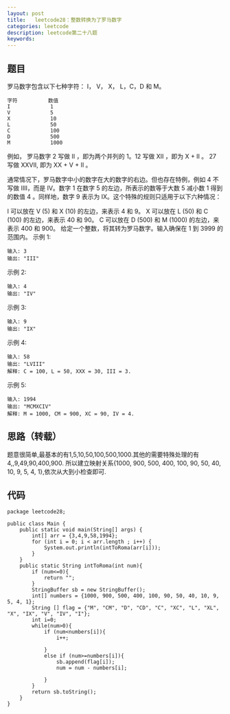```yaml
---
layout: post
title:   leetcode28：整数转换为了罗马数字
categories: leetcode
description: leetcode第二十八题
keywords: 
---
```



## 题目

罗马数字包含以下七种字符： I， V， X， L，C，D 和 M。

```
字符          数值
I             1
V             5
X             10
L             50
C             100
D             500
M             1000
```

例如， 罗马数字 2 写做 II ，即为两个并列的 1。12 写做 XII ，即为 X + II 。 27 写做  XXVII, 即为 XX + V + II 。

通常情况下，罗马数字中小的数字在大的数字的右边。但也存在特例，例如 4 不写做 IIII，而是 IV。数字 1 在数字 5 的左边，所表示的数等于大数 5 减小数 1 得到的数值 4 。同样地，数字 9 表示为 IX。这个特殊的规则只适用于以下六种情况：

I 可以放在 V (5) 和 X (10) 的左边，来表示 4 和 9。
X 可以放在 L (50) 和 C (100) 的左边，来表示 40 和 90。 
C 可以放在 D (500) 和 M (1000) 的左边，来表示 400 和 900。
给定一个整数，将其转为罗马数字。输入确保在 1 到 3999 的范围内。
示例 1:

```
输入: 3
输出: "III"
```

示例 2:

```
输入: 4
输出: "IV"
```

示例 3:

```
输入: 9
输出: "IX"
```

示例 4:

```
输入: 58
输出: "LVIII"
解释: C = 100, L = 50, XXX = 30, III = 3.
```

示例 5:

```
输入: 1994
输出: "MCMXCIV"
解释: M = 1000, CM = 900, XC = 90, IV = 4.
```

## 思路（转载）

题意很简单,最基本的有1,5,10,50,100,500,1000.其他的需要特殊处理的有4,,9,49,90,400,900.
所以建立映射关系{1000, 900, 500, 400, 100, 90, 50, 40, 10, 9, 5, 4, 1},依次从大到小检查即可.

## 代码



	package leetcode28;
	
	public class Main {
	    public static void main(String[] args) {
	        int[] arr = {3,4,9,58,1994};
	        for (int i = 0; i < arr.length ; i++) {
	            System.out.println(intToRoma(arr[i]));
	        }
	    }
	    public static String intToRoma(int num){
	        if (num<=0){
	            return "";
	        }
	        StringBuffer sb = new StringBuffer();
	        int[] numbers = {1000, 900, 500, 400, 100, 90, 50, 40, 10, 9, 5, 4, 1};
	        String [] flag = {"M", "CM", "D", "CD", "C", "XC", "L", "XL", "X", "IX", "V", "IV", "I"};
	        int i=0;
	        while(num>0){
	            if (num<numbers[i]){
	                i++;
	
	            }
	            else if (num>=numbers[i]){
	                sb.append(flag[i]);
	                num = num - numbers[i];
	
	            }
	        }
	        return sb.toString();
	    }
	}

